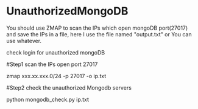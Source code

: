 # UnauthorizedMongoDB
You should use ZMAP to scan the IPs which open mongoDB port(27017) and save the IPs in a file, here I use the file named "output.txt" or You can use whatever.

check login for unauthorized mongoDB

#Step1 scan the IPs open port 27017

zmap xxx.xx.xxx.0/24 -p 27017 -o ip.txt

#Step2 check the unauthorized Mongodb servers

python mongodb_check.py ip.txt

